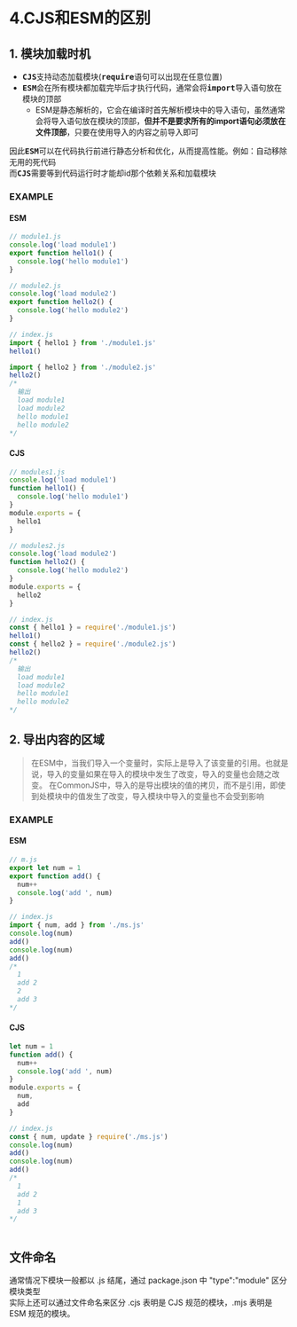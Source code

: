 # 4.CJS和ESM的区别

## 1. 模块加载时机
- <kbd>**CJS**</kbd>支持动态加载模块(<kbd>**require**</kbd>语句可以出现在任意位置)
- <kbd>**ESM**</kbd>会在所有模块都加载完毕后才执行代码，通常会将<kbd>**import**</kbd>导入语句放在模块的顶部
  - ESM是静态解析的，它会在编译时首先解析模块中的导入语句，虽然通常会将导入语句放在模块的顶部，**但并不是要求所有的import语句必须放在文件顶部**，只要在使用导入的内容之前导入即可  

因此<kbd>**ESM**</kbd>可以在代码执行前进行静态分析和优化，从而提高性能。例如：自动移除无用的死代码  
而<kbd>**CJS**</kbd>需要等到代码运行时才能却id那个依赖关系和加载模块

### EXAMPLE

#### ESM
```javascript
// module1.js
console.log('load module1')
export function hello1() {
  console.log('hello module1')
}

// module2.js
console.log('load module2')
export function hello2() {
  console.log('hello module2')
}

// index.js
import { hello1 } from './module1.js'
hello1()

import { hello2 } from './module2.js'
hello2()
/*
  输出
  load module1
  load module2
  hello module1
  hello module2
*/
```

#### CJS
```javascript
// modules1.js
console.log('load module1')
function hello1() {
  console.log('hello module1')
}
module.exports = {
  hello1
}

// modules2.js
console.log('load module2')
function hello2() {
  console.log('hello module2')
}
module.exports = {
  hello2
}

// index.js
const { hello1 } = require('./module1.js')
hello1()
const { hello2 } = require('./module2.js')
hello2()
/*
  输出
  load module1
  load module2
  hello module1
  hello module2
*/
```

## 2. 导出内容的区域
> 在ESM中，当我们导入一个变量时，实际上是导入了该变量的引用。也就是说，导入的变量如果在导入的模块中发生了改变，导入的变量也会随之改变。
> 在CommonJS中，导入的是导出模块的值的拷贝，而不是引用，即使到处模块中的值发生了改变，导入模块中导入的变量也不会受到影响

### EXAMPLE

#### ESM
```javascript
// m.js
export let num = 1
export function add() {
  num++
  console.log('add ', num)
}

// index.js
import { num, add } from './ms.js'
console.log(num)
add()
console.log(num)
add()
/*
  1
  add 2
  2
  add 3
*/
```

#### CJS
```javascript
let num = 1
function add() {
  num++
  console.log('add ', num)
}
module.exports = {
  num,
  add
}

// index.js
const { num, update } require('./ms.js')
console.log(num)
add()
console.log(num)
add()
/*
  1
  add 2
  1
  add 3
*/
 
```

## 文件命名
通常情况下模块一般都以 .js 结尾，通过 package.json 中 "type":"module" 区分模块类型  
实际上还可以通过文件命名来区分 .cjs 表明是 CJS 规范的模块，.mjs 表明是 ESM 规范的模块。
